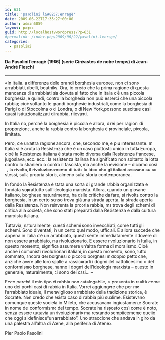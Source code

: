 ```yaml
---
id: 631
title: 'pasolini l&#8217;enragè'
date: 2009-06-22T17:35:27+00:00
author: admin6059
layout: pages
guid: http://localhost/wordpress/?p=631
#permalink: /index.php/2009/06/22/pasolini-lenrage/
categories:
  - pasolini
---
```

#### **Da Pasolini l’enragè (1966) (serie Cinéastes de notre temps) di Jean-André Fieschi**

 ****

«In Italia, a differenza delle grandi borghesia europee, non ci sono arrabbiati, ribelli, beatniks. Ora, io credo che la prima ragione di questa mancanza di arrabbiati sia dovuta al fatto che in Italia c’è una piccola borghesia, e quindi, contro la borghesia non può esserci che una piccola rabbia; cioè soltanto le grandi borghesie industriali, come la borghesia di Parigi o di Stoccolma o di Londra, o di New York,possono suscitare casi quasi istituzionalizzati di rabbia, rilevanti.

In Italia no, perché la borghesia è piccola e allora, direi per ragioni di proporzione, anche la rabbia contro la borghesia è provinciale, piccola, limitata.

Però, c’è un’altra ragione ancora, che, secondo me, è più interessante. In Italia si è avuta la Resistenza che è un caso piuttosto unico in tutta Europa, cioè la Resistenza italiana è stata molto diversa dalla Resistenza francese, jugoslava, ecc. ecc.: la resistenza italiana ha significato non soltanto la lotta contro lo straniero o contro il fascista, ma anche la revisione – diciamo così -, la rivolta, il rivoluzionamento di tutte le idee che gli italiani avevano su se stessi, sulla propria storia, almeno sulla storia contemporanea.

In fondo la Resistenza è stata una sorta di grande rabbia organizzata e fondata soprattutto sull’ideologia marxista. Allora, quando un giovane italiano, borghese naturalmente, ha delle critiche da fare, si rivolta contro la borghesia, in un certo senso trova già una strada aperta, la strada aperta dalla Resistenza. Non reinventa la propria rabbia, ma trova degli schemi di critica alla società, che sono stati preparati dalla Resistenza e dalla cultura marxista italiana.

Tuttavia, naturalmente, questi schemi sono invecchiati, come tutti gli schemi. Sono diventati, in un certo qual modo, ufficiali. E allora succede che appena in Italia c’è un arrabbiato, questi sente immediatamente il dovere di non essere arrabbiato, ma rivoluzionario. E essere rivoluzionario in Italia, in questo momento, significa assumere un’altra forma di moralismo. Cioè anche i comunisti rivoluzionari italiani, in questo momento, sono, tutto sommato, ancora dei borghesi o piccolo borghesi in doppio petto che, anziché avere alle loro spalle a rassicurarli i dogmi del cattolicesimo o del conformismo borghese, hanno i dogmi dell’ideologia marxista – questo in generale, naturalmente, ci sono dei casi&#8230; &#8211;

Ecco perché il mio tipo di rabbia non catalogabile, si presenta in realtà come uno dei pochi casi di rabbia in Italia. Vorrei aggiungere che per me l’arrabbiato ideale, il meraviglioso arrabbiato della tradizione storica, è Socrate. Non credo che esista caso di rabbia più sublime. Esistevano comunque queste società in Mileto, che accusavano ingiustamente Socrate in nome del conformismo del tempo. Socrate ha risposto così come è noto, senza essere tuttavia un rivoluzionario ma restando semplicemente quello che oggi si definisce“un arrabbiato”. Uno straccione che andava in giro da una palestra all’altra di Atene, alla periferia di Atene».

Pier Paolo Pasolini